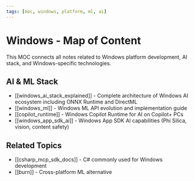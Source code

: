```yaml
---
tags: [moc, windows, platform, ml, ai]
---
```

# Windows - Map of Content

This MOC connects all notes related to Windows platform development, AI stack, and Windows-specific technologies.

## AI & ML Stack

- [[windows_ai_stack_explained]] - Complete architecture of Windows AI ecosystem including ONNX Runtime and DirectML
- [[windows_ml]] - Windows ML API evolution and implementation guide
- [[copilot_runtime]] - Windows Copilot Runtime for AI on Copilot+ PCs
- [[windows_app_sdk_ai]] - Windows App SDK AI capabilities (Phi Silica, vision, content safety)

## Related Topics

- [[csharp_mcp_sdk_docs]] - C# commonly used for Windows development
- [[burn]] - Cross-platform ML alternative
